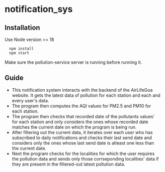 # notification_sys

## Installation

Use Node version >= 18

```
  npm install
  npm start
```

Make sure the pollution-service server is running before running it.

## Guide

* This notification system interacts with the backend of the AirLifeGoa website. It gets the latest data of pollution for each station and each and every user's data. 
* The program then computes the AQI values for PM2.5 and PM10 for each station. 
* The program then checks that recorded date of the pollutants values' for each station and only considers the ones whose recorded date matches the current date on which the program is being run.
* After filtering out the current data, it iterates over each user who has subscribed to daily notifications and checks their last send date and considers only the ones whose last send date is atleast one less than the current date.
* Next the program checks for the localities for which the user requires the pollution data and sends only those corrseponding localities' data if they are present in the filtered-out latest pollution data.
